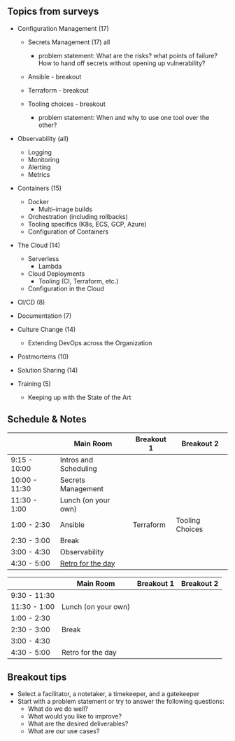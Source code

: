 Topics from surveys
---
* Configuration Management (17)
  * Secrets Management (17) all
    * problem statement: What are the risks? what points of failure? How to hand off secrets without opening up vulnerability?

  * Ansible - breakout
  * Terraform - breakout
  * Tooling choices - breakout
    * problem statement: When and why to use one tool over the other?

* Observability (all)
  * Logging
  * Monitoring
  * Alerting
  * Metrics

* Containers (15)
  * Docker
    * Multi-image builds
  * Orchestration (including rollbacks)
  * Tooling specifics (K8s, ECS, GCP, Azure)
  * Configuration of Containers

* The Cloud (14)
  * Serverless
    * Lambda
  * Cloud Deployments
    * Tooling (CI, Terraform, etc.)
  * Configuration in the Cloud

* CI/CD (8)

* Documentation (7)

* Culture Change (14)
  * Extending DevOps across the Organization

* Postmortems (10)

* Solution Sharing (14)

* Training (5)
  * Keeping up with the State of the Art

Schedule & Notes
---
|| Main Room | Breakout 1 | Breakout 2|
|---|---|---|---|
|9:15 - 10:00|Intros and Scheduling|||
|10:00 - 11:30|Secrets Management|||
|11:30 - 1:00|Lunch (on your own)|||
|1:00 - 2:30|Ansible|Terraform|Tooling Choices|
|2:30 - 3:00|Break|||
|3:00 - 4:30|Observability|||
|4:30 - 5:00|[Retro for the day](day1-retro.md)|||


|| Main Room | Breakout 1 | Breakout 2|
|---|---|---|---|
|9:30 - 11:30||||
|11:30 - 1:00|Lunch (on your own)|||
|1:00 - 2:30||||
|2:30 - 3:00|Break|||
|3:00 - 4:30||||
|4:30 - 5:00|Retro for the day|||


Breakout tips
---
* Select a facilitator, a notetaker, a timekeeper, and a gatekeeper
* Start with a problem statement or try to answer the following questions:
  * What do we do well?
  * What would you like to improve?
  * What are the desired deliverables?
  * What are our use cases?
